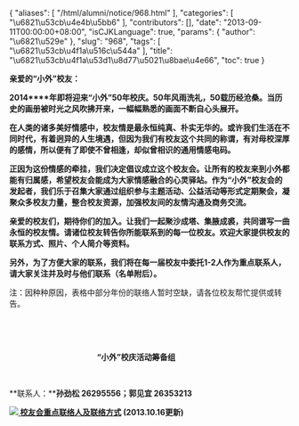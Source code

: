 {
    "aliases": [
        "/html/alumni/notice/968.html"
    ],
    "categories": [
        "\u6821\u53cb\u4e4b\u5bb6"
    ],
    "contributors": [],
    "date": "2013-09-11T00:00:00+08:00",
    "isCJKLanguage": true,
    "params": {
        "author": "\u6821\u529e"
    },
    "slug": "968",
    "tags": [
        "\u6821\u53cb\u4f1a\u516c\u544a"
    ],
    "title": "\u6821\u53cb\u4f1a\u53d1\u8d77\u5021\u8bae\u4e66",
    "toc": true
}

**亲爱的“小外”校友：**




**2014****年即将迎来“小外”50年校庆。50年风雨洗礼，50载历经沧桑。当历史的画册被时光之风吹拂开来，一幅幅熟悉的画面不断自心头展开。**




**在人类的诸多美好情感中，校友情是最永恒纯真、朴实无华的。或许我们生活在不同时代，有着迥异的人生境遇，但因为我们有校友这个共同的称谓，有对母校深厚的感情，所以便有了即使不曾相逢，却似曾相识的通用情感电码。**




**正因为这份情感的牵挂，我们决定倡议成立这个校友会。让所有的校友来到小外都能有归属感，希望校友会能成为大家情感融合的心灵驿站。作为“小外”校友会的发起者，我们乐于召集大家通过组织参与主题活动、公益活动等形式定期聚会，凝聚众多校友力量，整合校友资源，加强校友间的友情沟通及商务交流。**




**亲爱的校友们，期待你们的加入。让我们一起聚沙成塔、集腋成裘，共同谱写一曲永恒的校友情。请诸位校友转告你所能联系到的每一位校友。欢迎大家提供校友的联系方式、照片、个人简介等资料。**




**另外，为了方便大家的联系，我们将在每一届校友中委托1-2人作为重点联系人，请大家关注并及时与他们联系（名单附后）。**




注：因种种原因，表格中部分年份的联络人暂时空缺，请各位校友帮忙提供或转告。




 




 




                                        **“小外”校庆活动筹备组**




 




**联系人：****孙劲松 26295556；郭见宜 26353213**




****[![](https://cdn.tfls.online/mirror/full/e8276ef16346f66955b7f6cd01a2c6fca60c908d.gif) 校友会重点联络人及联络方式](/images/soft/131016/1-131016133150B4.xls) (2013.10.16更新)****


